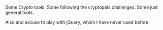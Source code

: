 Some Crypto tools. Some following the cryptopals challenges. Some just general tools. 

Also and excuse to play with jQuery, which I have never used before.
